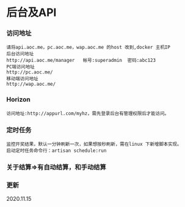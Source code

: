 # 后台及API

### 访问地址
```
请将api.aoc.me，pc.aoc.me，wap.aoc.me 的host 改到,docker 主机IP
后台访问地址
http://api.aoc.me/manager   帐号:superadmin  密码:abc123
PC端访问地址
http://pc.aoc.me/
移动端访问地址
http://wap.aoc.me/
```

### Horizon
```
访问地址:http://appurl.com/myhz，需先登录后台有管理权限后才能访问。
```
### 定时任务
```
监控开奖结果，默认一分钟刷新一次，如果想按秒刷新，需在linux 下新增脚本实现。
启动定时任务命令行：artisan schedule:run
```
### 关于结算=>有自动结算，和手动结算

### 更新
2020.11.15

